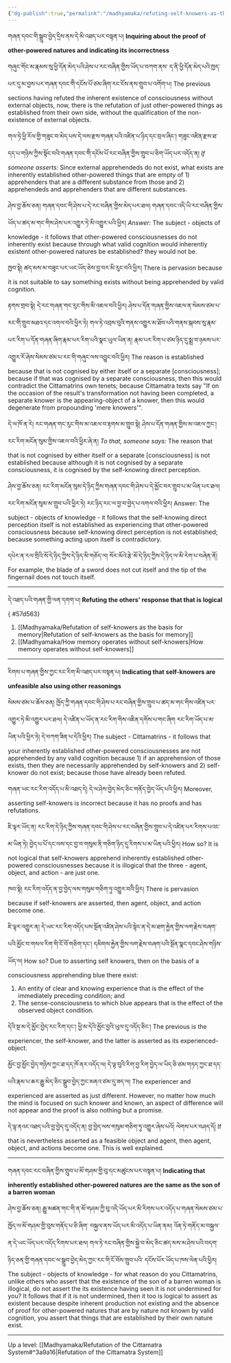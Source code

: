```yaml
---
{"dg-publish":true,"permalink":"/madhyamaka/refuting-self-knowers-as-the-proof-of-other-powered-natures/"}
---
```


གཞན་དབང་གི་སྒྲུབ་བྱེད་དྲིས་ནས་དེ་མི་འཐད་པར་བསྟན་པ། 
**Inquiring about the proof of other-powered natures and indicating its incorrectness**

གཞུང་གོང་མ་རྣམས་སུ་ཕྱི་དོན་མེད་པའི་ཤེས་པ་རང་བཞིན་གྱིས་ཡོད་པ་བཀག་ནས་
ད་ནི་ཕྱི་དོན་མེད་པའི་ཁྱད་པར་དུ་མ་བྱས་པར་གཞན་དབང་གིེ་དངོས་པོ་ཙམ་ཞིག་རང་ངོས་ནས་གྲུབ་པ་འགོག་པ།
The previous sections having refuted the inherent existence of consciousness without external objects, now, there is the refutation of just other-powered things as established from their own side, without the qualification of the non-existence of external objects.

གལ་ཏེ་ཕྱི་རོལ་གྱི་གཟུང་བ་མེད་པས་དེ་ལས་རྫས་གཞན་པའི་འཛིན་པ་ཉིད་དང་བྲལ་ཞིང་། 
གཟུང་འཛིན་རྫས་ཐ་དད་པ་གཉིས་ཀྱིས་སྟོང་བའི་གཞན་དབང་གིེ་དངོས་པོ་རང་བཞིན་གྱིས་གྲུབ་པ་ཅིག་ཡོད་པར་འདོད་ན།
*If someone asserts:* Since external apprehendeds do not exist, what exists are inherently established other-powered things that are empty of 1) apprehenders that are a different substance from those and 2) apprehendeds and apprehenders that are different substances.

ཤེས་བྱ་ཆོས་ཅན། གཞན་དབང་གི་ཤེས་པ་དེ་རང་བཞིན་གྱིས་མེད་པར་ཐལ། 
གཞན་དབང་འདི་ཡི་རང་བཞིན་གྱིས་ཡོད་པ་ཚད་མ་གང་གིས་ཤེས་པར་འགྱུར་ཏེ་མི་འགྱུར་པའི་ཕྱིར། 
*Answer:* The subject - objects of knowledge - it follows that other-powered consciousnesses do not inherently exist because through what valid cognition would inherently existent other-powered natures be established? they would not be.

ཁྱབ་སྟེ། ཚད་མས་མ་བཟུང་པར་ཡང་ཡོད་ཅེས་བྱ་བར་མི་རུང་བའི་ཕྱིར།
There is pervasion because it is not suitable to say something exists without being apprehended by valid cognition.

རྟགས་གྲབ་སྟེ། དེ་རང་གཞན་གང་རུང་གིས་མི་འཇལ་བའི་ཕྱིར། ཤེས་པ་དོན་གཞན་གྱིས་འཇལ་ན་སེམས་ཙམ་པ་རང་གིེ་གྲུབ་མཐའ་དང་འགལ་བའི་ཕྱིར་ཏེ། 
གལ་ཏེ་འབྲས་བུའི་གནས་འགྱུར་མ་ཐོབ་པའི་གནས་སྐབས་སུ་རྣམ་པར་རིག་པ་དོན་གཞན་ཞིག་རྣམ་པར་རིག་པའི་སྣང་ཡུལ་ཡིན་ན། 
རྣམ་པར་རིག་པ་ཙམ་ཉིད་དུ་སྨྲ་བ་ཉམས་པར་འགྱུར་རོ་ཞེས་སེམས་ཙམ་པ་རང་གི་གཞུང་ལས་འབྱུང་བའི་ཕྱིར།
The reason is established because that is not cognised by either itself or a separate [consciousness]; because if that was cognised by a separate consciousness, then this would contradict the Cittamatrins own tenets; because Cittamatra texts say "If on the occasion of the result's transformation not having been completed, a separate knower is the appearing-object of a knower, then this would degenerate from propounding 'mere knowers'".

དེ་ལ་ཁོ་ན་རེ། རང་གཞན་གང་རུང་གིས་མ་འཇལ་བ་རྟགས་མ་གྲུབ་སྟེ། ཤེས་པ་དོན་གཞན་གྱིས་མ་འཇལ་ཀྱང་། རང་རིག་མངོན་སུམ་གྱིས་འཇལ་བའི་ཕྱིར་ཞེ་ན།
*To that, someone says:* The reason that that is not cognised by either itself or a separate [consciousness] is not established because although it is not cognised by a separate consciousness, it is cognised by the self-knowing direct perception.

ཤེས་བྱ་ཆོས་ཅན། རང་རིག་མངོན་སུམ་དེ་ཉིད་ཀྱིས་གཞན་དབང་གི་ཤེས་པ་དེ་མྱོང་བར་གྲུབ་པ་མ་ཡིན་པར་ཐལ། རང་རིག་མངོན་སུམ་མ་གྲུབ་པའི་ཕྱིར་ཏེ། 
རང་ཉིད་རང་ལ་བྱ་བ་བྱེད་པ་འགལ་བའི་ཕྱིར།
Answer: The subject - objects of knowledge - it follows that the self-knowing direct perception itself is not established as experiencing that other-powered consciousness because self-knowing direct perception is not established; because something acting upon itself is contradictory.

དཔེར་ན་རལ་གྲིའི་སོ་དེ་ཉིད་ཀྱིས་དེ་ཉིད་མི་གཅོད་ལ། སོར་མོའེ་རྩེ་མོ་དེ་ཉིད་ཀྱིས་དེ་ཉིད་ལ་མི་རེག་པ་བཞེན་ནོ།
For example, the blade of a sword does not cut itself and the tip of the fingernail does not touch itself.


---
དེ་འཐད་པའི་གཞན་གྱི་ལན་དགག་པ། 
**Refuting the others' response that that is logical**
{ #57d563}

1. [[Madhyamaka/Refutation of self-knowers as the basis for memory\|Refutation of self-knowers as the basis for memory]]
2. [[Madhyamaka/How memory operates without self-knowers\|How memory operates without self-knowers]]


---
རིགས་པ་གཞན་གྱིས་ཀྱང་རང་རིག་མི་འཐད་པར་བསྟན་པ། 
**Indicating that self-knowers are unfeasible also using other reasonings**

སེམས་ཙམ་པ་ཆོས་ཅན། ཁྱོད་ཀྱི་གཞན་དབང་གི་ཤེས་པ་རང་བཞིན་གྱིས་གྲུབ་པ་ཚད་མ་གང་གིས་འཛིན་པར་འགྱུར་ཏེ་མི་འགྱུར་པར་ཐལ། 
དེ་འཛིན་པ་ཡོད་ན་རང་རིག་གིས་འཇིན་དགོས་པ་གང་ཞིག རང་རིག་ཡོད་པ་མ་ཡིན་པའི་ཕྱིར་ཏེ། དེ་བཀག་ཟིན་པ་དེའི་ཕྱིར།
The subject - Cittamatrins - it follows that your inherently established other-powered consciousnesses are not apprehended by any valid cognition because 1) if an apprehension of those exists, then they are necessarily apprehended by self-knowers and 2) self-knower do not exist; because those have already been refuted.

གཞན་ཡང་རང་རིག་འདོད་པ་མི་འཐད་དེ། དེ་ལ་ཤེས་བྱེད་མེད་ཅིང་གནོད་བྱེད་ཡོད་པའི་ཕྱིར།
Moreover, asserting self-knowers is incorrect because it has no proofs and has refutations.

ཇི་ལྟར་ཡོད་ན། རང་རིག་དེ་ཉིད་ཀྱིས་གཞན་དབང་གི་ཤེས་པ་རང་བཞིན་གྱིས་གྲུབ་པ་དེ་འཛིན་པར་རིགས་པའང་མ་ཡིན་ཏེ། 
བྱེད་པ་པོ་དང་ལས་དང་བྱ་བ་གསུམ་ནི་གཅིག་ཉིད་དུ་རིགས་པ་མ་ཡིན་པའི་ཕྱིར།
How so? It is not logical that self-knowers apprehend inherently established other-powered consciousnesses because it is illogical that the three - agent, object, and action - are just one.

ཁབ་སྟེ། རང་རིག་འདོད་ན་བྱ་བྱེད་ལས་གསུམ་གཅིག་ཏུ་འགྱུར་བའིེ་ཕྱིར།
There is pervasion because if self-knowers are asserted, then agent, object, and action become one.

ཇི་ལྟར་འགྱུར་ན། དེ་ཡང་རང་རིག་འདོད་པས་སྔོན་འཛིན་ཤེས་པའི་སྟེང་ན་དེ་མ་ཐག་རྐྱེན་གྱིས་ལག་རྗེས་བཞག་པའི་མྱོང་བ་གསལ་རིག་གི་ངོ་བོ་གཅིག་དང་། 
དམིགས་རྐྱེན་གྱིས་ལག་རྗེས་བཞག་པའི་སྔོན་སྣང་དབང་ཤེས་གཉིས་ཡོད་ལ།
How so? Due to asserting self knowers, then on the basis of a consciousness apprehending blue there exist:
1. An entity of clear and knowing experience that is the effect of the immediately preceding condition; and
2. The sense-consciousness to which blue appears that is the effect of the observed object condition.

དེའི་སྔ་མ་དེ་མྱོང་བྱེད་རང་རིག་དང་། ཕྱི་མ་དེའི་མྱོང་བྱའི་ཡུལ་དུ་འདོད་ཅིང་།
The previous is the experiencer, the self-knower, and the latter is asserted as its experienced-object.

མྱོང་བྱ་མྱོང་བྱེད་གཉིས་ཀྱང་ཐ་དད་ཁོ་ནར་འདོད་ལ། 
དེ་ལྟ་བུའི་རིག་བྱ་རིག་བྱེད་ལ་ཡིད་ཅི་ཙམ་གཏད་ཀྱང་ཐ་དད་པའི་རྣམ་པ་ཆར་རྒྱུ་མེད་ཅིང་སྒྲུབ་བྱེད་ཀྱང་མནའ་ཙམ་དུ་ཟད་ལ། 
The experiencer and experienced are asserted as just different. However, no matter how much the mind is focused on such knower and known, an aspect of difference will not appear and the proof is also nothing but a promise.

དེ་ལྟ་ནའང་འཐད་པའི་བྱ་བྱེད་དུ་འདོད་ན། བྱ་བྱེད་ལས་གསུམ་གཅིག་ཏུ་འགྱུར་ཞེས་པའོ། ལེགས་པར་བཤད་དོ།
If that is nevertheless asserted as a feasible object and agent, then agent, object, and actions become one. This is well explained.


---
གཞན་དབང་རང་བཞིན་གྱིས་གྲུབ་པ་མོ་གཤམ་གྱི་བུ་དང་མཚུངས་པར་བསྟན་པ།
**Indicating that inherently established other-powered natures are the same as the son of a barren woman**

ཤེས་བྱ་ཆོས་ཅན། རྒྱུ་མཚན་གང་གི་ན་མོ་གཤམ་ཀྱི་བུ་འདི་ཡོད་པར་མི་རིགས་པར་འདོད་པ་གཞན་སེམས་ཙམ་པ་ཁྱོད་ལ་མོ་གཤམ་གྱི་བུས་གནོད་པ་ཅི་ཞིག་
བསྐྱལ་ནས་ཡོད་པར་མི་འདོད་པ་ཡིན་ནམ། འོན་ཏེ་གནོད་མ་བསྐྱལ་ན་དེ་ཡང་ཡོད་པར་འདོད་རིགས་པར་ཐལ། 
གལ་ཏེ་རང་བཞིན་གྱིས་སྐྱེ་བ་མེད་ཅིང་ཚད་མས་མ་ཤེས་པའི་བདག་ཉིད་ཅན་གྱི་གཞན་དབང་ལ་སྒྲུབ་བྱེད་མེད་ཀྱང་རང་གི་ངོ་བོས་གྲུབ་པའི་
དངོས་པོར་ཡོད་པ་ཁས་ལེན་པའི་ཕྱིར།
The subject - objects of knowledge - for what reason do you Cittamatrins, unlike others who assert that the existence of the son of a barren woman is illogical, do not assert the its existence having seen it is not undermined for you? It follows that if it is not undermined, then it too is logical to assert as existent because despite inherent production not existing and the absence of proof for other-powered natures that are by nature not known by valid cognition, you assert that things that are established by their own nature exist.


---
Up a level: [[Madhyamaka/Refutation of the Cittamatra System#^3a9a16\|Refutation of the Cittamatra System]]